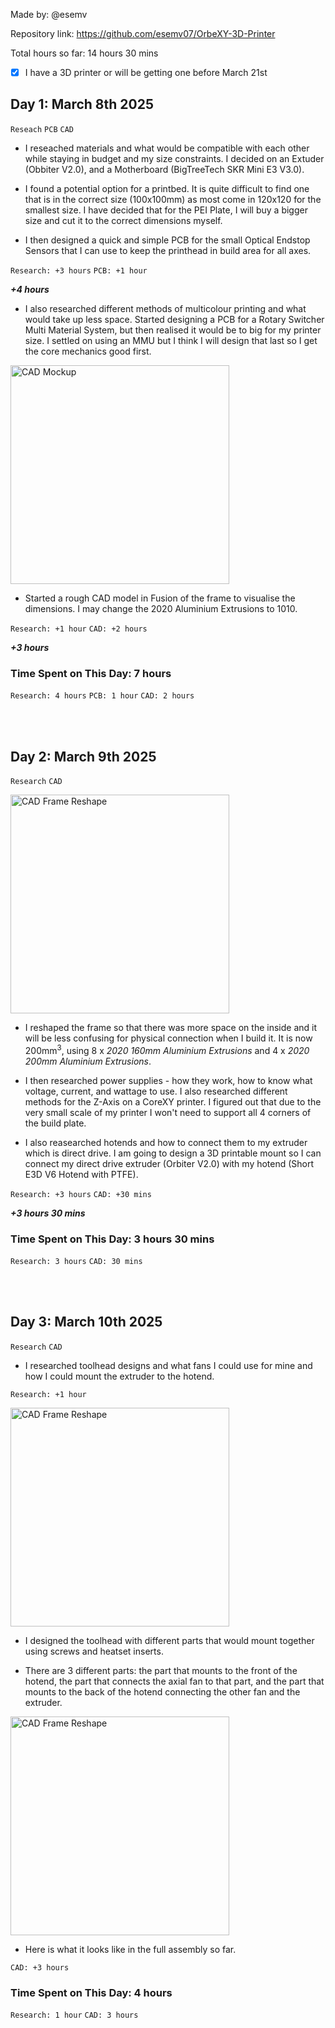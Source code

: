 Made by: @esemv

Repository link: https://github.com/esemv07/OrbeXY-3D-Printer

Total hours so far: 14 hours 30 mins

- [x] I have a 3D printer or will be getting one before March 21st

## Day 1: March 8th 2025 
`Reseach` `PCB` `CAD`
- I reseached materials and what would be compatible with each other while staying in budget and my size constraints. I decided on an Extuder (Obbiter V2.0), and a Motherboard (BigTreeTech SKR Mini E3 V3.0). 

- I found a potential option for a printbed. It is quite difficult to find one that is in the correct size (100x100mm) as most come in 120x120 for the smallest size. I have decided that for the PEI Plate, I will buy a bigger size and cut it to the correct dimensions myself.

- I then designed a quick and simple PCB for the small Optical Endstop Sensors that I can use to keep the printhead in build area for all axes.

`Research: +3 hours` `PCB: +1 hour`

***+4 hours***

- I also researched different methods of multicolour printing and what would take up less space. Started designing a PCB for a Rotary Switcher Multi Material System, but then realised it would be to big for my printer size. I settled on using an MMU but I think I will design that last so I get the core mechanics good first.

<img src="https://hc-cdn.hel1.your-objectstorage.com/s/v3/17dddf8e195e510be711aa119abce13b8c4cffe4_screenshot_2025-03-09_at_6.58.24___am.png" width="350" title="CAD Mockup">

- Started a rough CAD model in Fusion of the frame to visualise the dimensions. I may change the 2020 Aluminium Extrusions to 1010.

`Research: +1 hour` `CAD: +2 hours`

***+3 hours***

### Time Spent on This Day: 7 hours 
`Research: 4 hours` `PCB: 1 hour` `CAD: 2 hours`

<br><br>
## Day 2: March 9th 2025
`Research` `CAD`

<img src="https://hc-cdn.hel1.your-objectstorage.com/s/v3/99b705cbeaa3b43d16e4490dd5908a8b150a32d6_cad-09_03_2025.png" width="350" title="CAD Frame Reshape">

- I reshaped the frame so that there was more space on the inside and it will be less confusing for physical connection when I build it. It is now 200mm<sup>3</sup>, using 8 x _2020 160mm Aluminium Extrusions_ and 4 x _2020 200mm Aluminium Extrusions_.

- I then researched power supplies - how they work, how to know what voltage, current, and wattage to use. I also researched different methods for the Z-Axis on a CoreXY printer. I figured out that due to the very small scale of my printer I won't need to support all 4 corners of the build plate.

- I also reasearched hotends and how to connect them to my extruder which is direct drive. I am going to design a 3D printable mount so I can connect my direct drive extruder (Orbiter V2.0) with my hotend (Short E3D V6 Hotend with PTFE).

`Research: +3 hours` `CAD: +30 mins`

***+3 hours 30 mins***

### Time Spent on This Day: 3 hours 30 mins

`Research: 3 hours` `CAD: 30 mins`

<br><br>
## Day 3: March 10th 2025
`Research` `CAD`

- I researched toolhead designs and what fans I could use for mine and how I could mount the extruder to the hotend.

`Research: +1 hour`

<img src="https://hc-cdn.hel1.your-objectstorage.com/s/v3/13e36eb811a0c3c0056467aa27a2fe0c9376ed16_screenshot_2025-03-10_at_6.23.23___pm.png" width="350" title="CAD Frame Reshape">

- I designed the toolhead with different parts that would mount together using screws and heatset inserts.

- There are 3 different parts: the part that mounts to the front of the hotend, the part that connects the axial fan to that part, and the part that mounts to the back of the hotend connecting the other fan and the extruder.

<img src="https://hc-cdn.hel1.your-objectstorage.com/s/v3/79dd78bd85854feea0189e9b24e4537d54ee480c_screenshot_2025-03-10_at_6.23.59___pm.png" width="350" title="CAD Frame Reshape">

- Here is what it looks like in the full assembly so far.

`CAD: +3 hours`

### Time Spent on This Day: 4 hours

`Research: 1 hour` `CAD: 3 hours`

<br><br>
